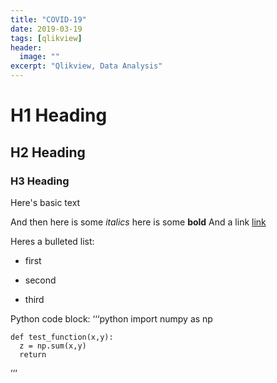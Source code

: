 ```yaml
---
title: "COVID-19"
date: 2019-03-19
tags: [qlikview]
header:
  image: ""
excerpt: "Qlikview, Data Analysis"
---
```


# H1 Heading

## H2 Heading

### H3 Heading

Here's basic text

And then here is some *italics*
here is some **bold**
And a link [link](www.google.com)

Heres a bulleted list:
* first
+ second
- third

Python code block:
‘‘‘python
    import numpy as np

    def test_function(x,y):
      z = np.sum(x,y)
      return
’’’  
